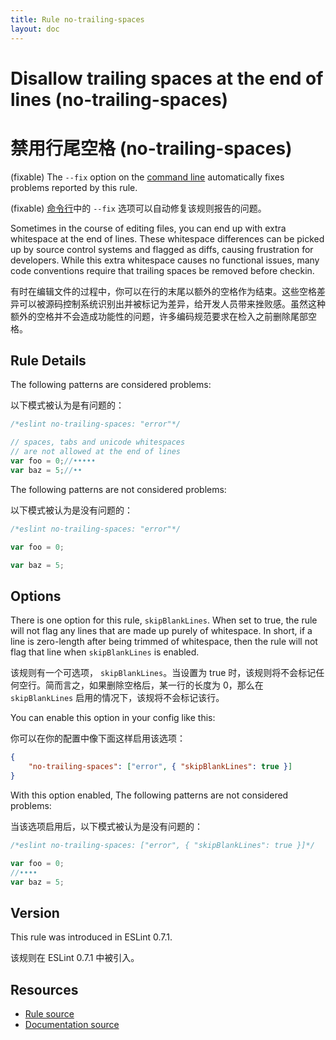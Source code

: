 ```yaml
---
title: Rule no-trailing-spaces
layout: doc
---
```

<!-- Note: No pull requests accepted for this file. See README.md in the root directory for details. -->

# Disallow trailing spaces at the end of lines (no-trailing-spaces)

# 禁用行尾空格 (no-trailing-spaces)

(fixable) The `--fix` option on the [command line](../user-guide/command-line-interface#fix) automatically fixes problems reported by this rule.

(fixable) [命令行](../user-guide/command-line-interface#fix)中的 `--fix` 选项可以自动修复该规则报告的问题。

Sometimes in the course of editing files, you can end up with extra whitespace at the end of lines. These whitespace differences can be picked up by source control systems and flagged as diffs, causing frustration for developers. While this extra whitespace causes no functional issues, many code conventions require that trailing spaces be removed before checkin.

有时在编辑文件的过程中，你可以在行的末尾以额外的空格作为结束。这些空格差异可以被源码控制系统识别出并被标记为差异，给开发人员带来挫败感。虽然这种额外的空格并不会造成功能性的问题，许多编码规范要求在检入之前删除尾部空格。

## Rule Details

The following patterns are considered problems:

以下模式被认为是有问题的：

```js
/*eslint no-trailing-spaces: "error"*/

// spaces, tabs and unicode whitespaces
// are not allowed at the end of lines
var foo = 0;//•••••
var baz = 5;//••
```

The following patterns are not considered problems:

以下模式被认为是没有问题的：

```js
/*eslint no-trailing-spaces: "error"*/

var foo = 0;

var baz = 5;
```

## Options

There is one option for this rule, `skipBlankLines`. When set to true, the rule will not flag any lines that are made up purely of whitespace. In short, if a line is zero-length after being trimmed of whitespace, then the rule will not flag that line when `skipBlankLines` is enabled.

该规则有一个可选项， `skipBlankLines`。当设置为 true 时，该规则将不会标记任何空行。简而言之，如果删除空格后，某一行的长度为 0，那么在 `skipBlankLines` 启用的情况下，该规将不会标记该行。

You can enable this option in your config like this:

你可以在你的配置中像下面这样启用该选项：

```json
{
    "no-trailing-spaces": ["error", { "skipBlankLines": true }]
}
```

With this option enabled, The following patterns are not considered problems:

当该选项启用后，以下模式被认为是没有问题的：

```js
/*eslint no-trailing-spaces: ["error", { "skipBlankLines": true }]*/

var foo = 0;
//••••
var baz = 5;
```

## Version

This rule was introduced in ESLint 0.7.1.

该规则在 ESLint 0.7.1 中被引入。

## Resources

* [Rule source](https://github.com/eslint/eslint/tree/master/lib/rules/no-trailing-spaces.js)
* [Documentation source](https://github.com/eslint/eslint/tree/master/docs/rules/no-trailing-spaces.md)
